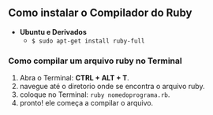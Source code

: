 ## Como instalar o Compilador do Ruby

* **Ubuntu e Derivados**
    * `$ sudo apt-get install ruby-full`

### Como compilar um arquivo ruby no Terminal

1) Abra o Terminal: **CTRL + ALT + T**.
2) navegue até o diretorio onde se encontra o arquivo ruby.
3) coloque no Terminal: `ruby nomedoprograma.rb`.
4) pronto! ele começa a compilar o arquivo.

